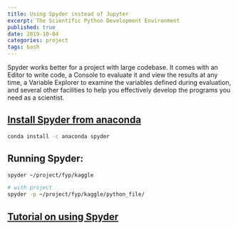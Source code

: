 ```yaml
---
title: Using Spyder instead of Jupyter
excerpt: The Scientific Python Development Environment
published: true
date: 2019-10-04
categories: project
tags: bash
---
```

 
Spyder works better for a project with large codebase. It comes with an Editor to write code, a Console to evaluate it and view the results at any time, a Variable Explorer to examine the variables defined during evaluation, and several other facilities to help you effectively develop the programs you need as a scientist.
 
## [Install Spyder from anaconda](https://anaconda.org/anaconda/spyder)
``` bash
conda install -c anaconda spyder 
```

## Running Spyder:
``` bash
spyder ~/project/fyp/kaggle

# with project
spyder -p ~/project/fyp/kaggle/python_file/
```

## [Tutorial on using Spyder](https://www.southampton.ac.uk/~fangohr/blog/spyder-the-scientific-python-development-environment.html)

